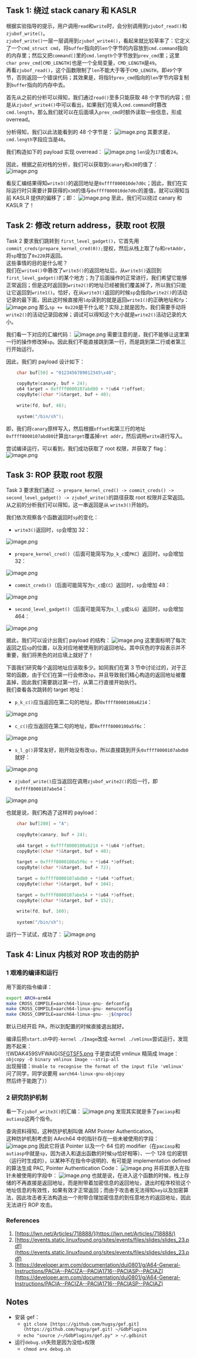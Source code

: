 
## Task 1: 绕过 stack canary 和 KASLR
根据实验指导的提示，用户调用`read`和`write`时，会分别调用到`zjubof_read()`和`zjubof_write()`。<br />`zjubof_write()`一层一层调用到`zjubof_write4()`，看起来就比较草率了：它定义了一个`cmd_struct cmd`，将`buffer`指向的`len`个字节的内容放到`cmd.command`指向的内存里；然后又把`command[]`里的`cmd.length`个字节放到`prev_cmd`里；这里 `char prev_cmd[CMD_LENGTH]`也是一个全局变量，`CMD_LENGTH`是`49`。<br />再看`zjubof_read()`，这个函数限制了`len`不能大于等于`CMD_LENGTH`，即`49`个字节，否则返回一个错误代码；其效果是，将指针`prev_cmd`指向的`len`字节内容复制到`buffer`指向的内存中去。

首先从之前的分析可以得知，我们通过`read()`至多只能获取 48 个字节的内容；但是从`zjubof_write4()`中可以看出，如果我们在填入`cmd.command`时篡改`cmd.length`，那么我们就可以在后面填入`prev_cmd`时额外读取一些信息，形成 overread。

分析得知，我们以此法能看到的 48 个字节是：
![image.png](./assets/1651560151955-93adacfd-24c2-4511-b63f-458c6f9e3da1.png)
其要求是，`cmd.length`字段应当是`48`。

我们构造如下的 payload 实现 overread：
![image.png](./assets/1651551111149-5b4de543-73fa-4d53-a86c-9c03a6860ca4.png)
`len`设为`17`或者`24`。

因此，根据之前对栈的分析，我们可以获取到`canary`和`x30`的值了：
![image.png](./assets/1651560237527-aac5f644-c964-4b30-8115-17b873c24b3c.png)

看反汇编结果得知`write3()`的返回地址是`0xffff800010de7d0c`；因此，我们在实际运行时只需要计算获得的`x30`的值与`0xffff800010de7d0c`的差值，就可以得知当前 KASLR 提供的偏移了；即：
![image.png](./assets/1651561412529-42becf03-ab0c-4ffd-ac8d-38e5009ce9ce.png)
至此，我们可以绕过 canary 和 KASLR 了！

## Task 2: 修改 return address，获取 root 权限
Task 2 要求我们跳转到 `first_level_gadget()`，它首先用`commit_creds(prepare_kernel_cred(0));`提权，然后从栈上取了`fp`和`retAddr`，将`sp`增加了`0x220`并返回。<br />这些事情的目的是什么呢？<br />我们在`write4()`中篡改了`write3()`的返回地址后，从`write3()`返回到`first_level_gadget()`的某个地方；为了后面操作的正常进行，我们希望它能够正常返回；但是这时返回到`write2()`的地址已经被我们覆盖掉了，所以我们只能让它返回到`write1()`。恰好，在从`write3()`返回的时候`sp`会指向`write2()`的活动记录的最下面，因此这时候直接用`ldp`读到的就是返回`write1()`的正确地址和`fp`：
![image.png](./assets/1651568661907-8d24cf0a-73b7-472f-9903-e9ddea619fc5.png)
那么`sp += 0x220`是干什么呢？实际上就是因为，我们需要手动将`write2()`的活动记录回收掉；调试可以得知这个大小就是`write2()`活动记录的大小。

我们看一下对应的汇编代码：
![image.png](./assets/1651567629729-bf79e062-9e26-47b2-8f68-536ce828483d.png)
需要注意的是，我们不能够让这里第一行的操作修改掉`sp`。因此我们不能直接跳到第一行，而是跳到第二行或者第三行开始运行。

因此，我们的 payload 设计如下：
```c
    char buf[50] = "0123456789012345\x48";
    
    copyByte(canary, buf + 24);
    u64 target = 0xffff8000107abd80 + *(u64 *)offset;
    copyByte((char *)&target, buf + 40);
    
    write(fd, buf, 48); 
   
    system("/bin/sh");
```
即，我们将`canary`原样写入，然后根据`offset`和第三行的地址`0xffff8000107abd80`计算出`target`覆盖掉`ret addr`，然后调用`write`进行写入。

尝试编译运行，可以看到，我们成功获取了 root 权限，并获取了 flag：
![image.png](./assets/1651565872873-5f3fb698-be3f-4a8d-a00a-ab751cda3a25.png)

## Task 3: ROP 获取 root 权限
Task 3 要求我们通过 `-> prepare_kernel_cred() -> commit_creds() -> second_level_gadget() -> zjubof_write()`的路径获取 root 权限并正常返回。从之前的分析我们可以得知，这一串返回是从 `write3()`开始的。

我们依次观察各个函数返回时`sp`的变化：

- `write3()`返回时，`sp`会增加 32：

![image.png](./assets/1651629282002-f5e897e4-8aa0-49ed-bd39-799ce23da065.png)

- `prepare_kernel_cred()`（后面可能简写为`p_k_c`或`PKC`）返回时，`sp`会增加 32：

![image.png](./assets/1651629501723-c3d2475a-37d0-49db-9ab3-ddf222fcf8df.png)

- `commit_creds()`（后面可能简写为`c_c`或`CC`）返回时，`sp`会增加 48：

![image.png](./assets/1651629700954-d112b878-59aa-424c-84cb-7789aa6af6b3.png)

- `second_level_gadget()`（后面可能简写为`s_l_g`或`SLG`）返回时，`sp`会增加 464：

![image.png](./assets/1651629921313-ada165c0-fcbb-4192-a11f-a173140fbfaf.png)

据此，我们可以设计出我们 payload 的结构：
![image.png](./assets/1651631009808-c32d4a49-c23e-4143-ad08-4c0d38bec372.png)
这里面标明了每次返回之后`sp`的位置，以及对应地被使用到的返回地址。其中灰色的字段表示并不重要，我们将黑色的对应填上就好了！

下面我们研究每个返回地址应该取多少。如同我们在第 3 节中讨论过的，对于正常的函数，由于它们在第一行会修改`sp`，并且导致我们精心构造的返回地址被覆盖掉，因此我们需要跳过第一行，从第二行直接开始执行。<br />我们查看各次跳转的 target 地址：

- `p_k_c()`应当返回在第二句的地址，即`0xffff8000100a6214`：

![image.png](./assets/1651571240724-8b5f6098-a60b-476e-907d-c8cf2416ecb5.png)

- `c_c()`应当返回在第二句的地址，即`0xffff8000100a5f6c`：

![image.png](./assets/1651571319892-b9bf7488-e9f2-425d-a639-0446d7320183.png)

- `s_l_g()`非常友好，刚开始没有改`sp`，所以直接跳到开头`0xffff8000107abdb0`就好：

![image.png](./assets/1651571268207-b99f2ca2-a116-434f-808f-a36c905c80a1.png)

- `zjubof_write()`应当返回在调用`zjubof_write2()`的后一行，即 `0xffff8000107abe54`：

![image.png](./assets/1651630284270-4c7c9252-c692-4de9-9008-e82475f2fbb6.png)

也就是说，我们构造了这样的 payload：
```c
    char buf[200] = "A";
    
    copyByte(canary, buf + 24);
    
    u64 target = 0xffff8000100a6214 + *(u64 *)offset;
    copyByte((char *)&target, buf + 40);
    
    target = 0xffff8000100a5f6c + *(u64 *)offset;
    copyByte((char *)&target, buf + 72);
    
    target = 0xffff8000107abdb0 + *(u64 *)offset;
    copyByte((char *)&target, buf + 104);
    
    target = 0xffff8000107abe54 + *(u64 *)offset;
    copyByte((char *)&target, buf + 152);
    
    write(fd, buf, 160); 
   
    system("/bin/sh");
```

运行一下试试，成功了：
![image.png](./assets/1651631096489-e6d6592c-288b-42f6-8df9-9bb87f5be09e.png)

## Task 4: Linux 内核对 ROP 攻击的防护

### 1 艰难的编译和运行
用下面的指令编译：
```bash
export ARCH=arm64
make CROSS_COMPILE=aarch64-linux-gnu- defconfig
make CROSS_COMPILE=aarch64-linux-gnu- menuconfig
make CROSS_COMPILE=aarch64-linux-gnu- -j$(nproc)
```
默认已经开启 PA，所以到配置的时候直接退出就好。

编译后把`start.sh`中的`-kernel ./Image`改成`-kernel ./vmlinux`尝试运行，发现跑不起来：<br />![WDAK459SVFWAIG(S[FGTSF5.png](./assets/1651636025711-3538311d-4f1d-4819-acd2-9f6ad443bf23.png)
于是尝试把 vmlinux 精简成 Image：`objcopy -O binary vmlinux Image --strip-all`<br />出现报错：`Unable to recognise the format of the input file 'vmlinux'`<br />问了同学，同学说要用 `aarch64-linux-gnu-objcopy`<br />然后终于能跑了））

### 2 研究防护机制
看一下`zjubof_write3()`的汇编：
![image.png](./assets/1651637757748-da41ee14-0686-4cb6-bacb-e39c577af551.png)
发现其实就是多了`paciasp`和`autiasp`这两个指令。

查询资料得知，这种防护机制叫做  ARM Pointer Authentication。<br />这种防护机制考虑到 AArch64 中的指针存在一些未被使用的字段：
![image.png](./assets/1651639069015-90e1b81f-0c3e-4e0f-a33f-aacefb7497c7.png)
因此它将该 Pointer 以及一个 64 位的 modifier（在`paciasp`和`autiasp`中就是`sp`，因为进入和退出函数的时候`sp`恰好相等）、一个 128 位的密钥（运行时生成的），以某种不在指令中说明的、有可能是 implementation defined 的算法生成 PAC, Pointer Authentication Code：
![image.png](./assets/1651639287994-033105f8-9e58-417b-ab86-9661670d89f1.png)
并将其嵌入在指针未被使用的字段中：
![image.png](./assets/1651639326622-dd65d0c4-fe44-47a6-b886-670349d2b706.png)
也就是说，在进入这个函数的时候，栈上存储的不再直接是返回地址，而是附带着加密信息的返回地址，退出时程序校验这个地址信息的有效性，如果有效才正常返回；而由于攻击者无法得知`key`以及加密算法，因此攻击者无法构造出一个附带合理加密信息的到任意地方的返回地址，因此无法进行 ROP 攻击。

### References

1. [https://lwn.net/Articles/718888/](https://lwn.net/Articles/718888/)
2. [https://events.static.linuxfound.org/sites/events/files/slides/slides_23.pdf](https://events.static.linuxfound.org/sites/events/files/slides/slides_23.pdf)
3. [https://developer.arm.com/documentation/dui0801/g/A64-General-Instructions/PACIA--PACIZA--PACIA1716--PACIASP--PACIAZ](https://developer.arm.com/documentation/dui0801/g/A64-General-Instructions/PACIA--PACIZA--PACIA1716--PACIASP--PACIAZ)

## Notes

- 安装 gef：
   - `git clone [https://github.com/hugsy/gef.git](https://github.com/hugsy/gef.git) ~/GdbPlugins`
   - `echo "source /~/GdbPlugins/gef.py" > ~/.gdbinit`
- 运行`debug.sh`失败是因为没给`x`权限
   - `chmod a+x debug.sh`

